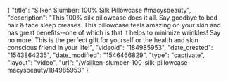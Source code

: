{
    "title": "Silken Slumber: 100% Silk Pillowcase #macysbeauty",
    "description": "This 100% silk pillowcase does it all. Say goodbye to bed hair & face sleep creases. This pillowcase feels amazing on your skin and has great benefits--one of which is that it helps to minimize wrinkles! Say no more. This is the perfect gift for yourself or the health and skin conscious friend in your life!",
    "videoid": "184985953",
    "date_created": "1543864235",
    "date_modified": "1546466829",
    "type": "captivate",
    "layout": "video",
    "url": "\/v\/silken-slumber-100-silk-pillowcase-macysbeauty\/184985953"
}